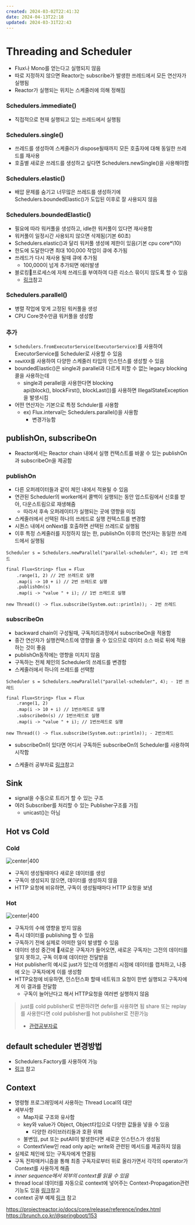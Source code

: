 ```yaml
---
created: 2024-03-02T22:41:32
date: 2024-04-13T22:18
updated: 2024-03-31T22:43
---
```

# Threading and Scheduler
- Flux나 Mono를 얻는다고 실행되지 않음
- 따로 지정하지 않으면 Reactor는 subscribe가 발생한 쓰레드에서 모든 연산자가 실행됨
- Reactor가 실행되는 위치는 스케줄러에 의해 정해짐
### Schedulers.immediate()
- 직접적으로 현재 실행되고 있는 쓰레드에서 실행됨
### Schedulers.single()
- 쓰레드를 생성하여 스케줄러가 dispose될때까지 모든 호출자에 대해 동일한 쓰레드를 재사용
- 호출별 새로운 쓰레드를 생성하고 싶다면 Schedulers.newSingle()을 사용해야함
### Schedulers.elastic()
- 배압 문제를 숨기고 너무많은 쓰레드를 생성하기에 Schedulers.boundedElastic()가 도입된 이후로 잘 사용되지 않음
### Schedulers.boundedElastic()
- 필요에 따라 워커풀을 생성하고, idle한 워커풀이 있다면 재사용함
- 워커풀이 일정시간 사용되지 않으면 삭제됨(기본 60초)
- Schedulers.elastic()과 달리 워커풀 생성에 제한이 있음(기본 cpu core*\10)
- 한도에 도달한다면 최대 100,000 작업이 큐에 추가됨
- 쓰레드가 다시 재사용 될때 큐에 추가됨
	- 100,000이 넘게 추가되면 에러발생
- 블로킹프로세스에 자체 쓰레드를 부여하여 다른 리소스 묶이지 않도록 할 수 있음
	- [링크](https://projectreactor.io/docs/core/release/reference/#faq.wrap-blocking)참고
### Schedulers.parallel()
- 병렬 작업에 맞게 고정된 워커풀을 생성
- CPU Core갯수만큼 워커풀을 생성함
### 추가
- `Schedulers.fromExecutorService(ExecutorService)`를 사용하여 ExecutorService를 Scheduler로 사용할 수 있음
- `newXXX`를 사용하여 다양한 스케줄러 타입의 인스턴스를 생성할 수 있음
- boundedElastic()은 single과 parallel과 다르게 피할 수 없는 legacy blocking콜을 사용하는데 
	- single과 perallel을 사용한다면 blocking api(block(), blockFirst(), blockLast())를 사용하면 IllegalStateException을 발생시킴
- 어떤 연산자는 기본으로 특정 Schduler를 사용함
	- ex) Flux.interval는 Schedulers.parallel()을 사용함
		- 변경가능함

## publishOn, subscribeOn
- Reactor에서는 Reactor chain 내에서 실행 컨택스트를 바꿀 수 있는 publishOn과 subscribeOn을 제공함
### publishOn
- 다른 오퍼레이터들과 같이 체인 내에서 적용될 수 있음
- 연관된 Scheduler의 worker에서 콜백이 실행되는 동안 업스트림에서 신호를 받아, 다운스트림으로 재생해줌
	- 따라서 후속 오퍼레이터가 실행되는 곳에 영향을 미침
- 스케줄러에서 선택된 하나의 쓰레드로 실행 컨텍스트를 변경함
- 시퀀스 내에서 onNext를 호출하면 선택된 쓰레드로 실행됨
- 이후 특정 스케줄러를 지정하지 않는 한, publishOn 이후의 연산자는 동일한 쓰레드에서 실행됨

```
Scheduler s = Schedulers.newParallel("parallel-scheduler", 4); 1번 쓰레드

final Flux<String> flux = Flux 
	.range(1, 2) // 2번 쓰레드로 실행
	.map(i -> 10 + i) // 2번 쓰레드로 실행 
	.publishOn(s) 
	.map(i -> "value " + i); // 1번 쓰레드로 실행
	
new Thread(() -> flux.subscribe(System.out::println)); - 2번 쓰레드
```

### subscribeOn
- backward chain이 구성될때, 구독처리과정에서 subscribeOn을 적용함
- 중간 연산자가 실행컨택스트에 영향을 줄 수 있으므로 데이터 소스 바로 뒤에 적용하는 것이 좋음
- publishOn동작에는 영향을 미치지 않음
- 구독하는 전체 체인의 Scheduler의 쓰레드를 변경함
- 스케줄러에서 하나의 쓰레드를 선택함
```
Scheduler s = Schedulers.newParallel("parallel-scheduler", 4); - 1번 쓰레드

final Flux<String> flux = Flux 
	.range(1, 2) 
	.map(i -> 10 + i) // 1번쓰레드로 실행
	.subscribeOn(s) // 1번쓰레드로 실행
	.map(i -> "value " + i); // 1번쓰레드로 실행

new Thread(() -> flux.subscribe(System.out::println)); - 2번쓰레드
```
- subscribeOn이 있다면 어디서 구독하든 subscribeOn의 Scheduler를 사용하여 시작함

- 스케줄러 공부자료 [링크](https://wiki.terzeron.com/Programming/Java/Reactor_Flux%EC%9D%98_publishOn_subscribeOn%EC%9D%84_%EC%9D%B4%EC%9A%A9%ED%95%9C_%EC%8A%A4%EC%BC%80%EC%A5%B4%EB%A7%81)참고
## Sink
- signal을 수동으로 트리거 할 수 있는 구조
- 여러 Subscriber를 처리할 수 있는 Publisher구조를 가짐
	- unicast()는 아님

## Hot vs Cold
### Cold
![center|400](real-resource-image/Pasted%20image%2020231218210001.png)
- 구독이 생성될때마다 새로운 데이터를 생성
- 구독이 생성되지 않으면, 데이터를 생성하지 않음
- HTTP 요청에 비유하면, 구독이 생성될때마다 HTTP 요청을 보냄

### Hot
![center|400](real-resource-image/Pasted%20image%2020231218210038.png)
- 구독자의 수에 영향을 받지 않음
- 즉시 데이터를 publishing 할 수 있음
- 구독하기 전에 실제로 어떠한 일이 발생할 수 있음
- 데이터 생성 중간에 새로운 구독자가 들어오면, 새로온 구독자는 그전의 데이터를 알지 못하고, 구독 이후에 데이터만 전달받음
- Hot publisher의 예시로 just가 있는데 어셈블리 시점에 데이터를 캡처하고, 나중에 오는 구독자에게 이를 생성함
- HTTP요청에 비유하면, 인스턴스화 할때 네트워크 요청이 한번 실행되고 구독자에게 이 결과를 전달함
	- 구독이 늘어난다고 해서 HTTP요청을 여러번 실행하지 않음

> just를 cold publisher로 변환하려면 defer를 사용하면 됨
> share 또는 replay를 사용한다면 cold publisher를 hot publisher로 전환가능
> - [관련공부자료](https://binux.tistory.com/135)
 

## default scheduler 변경방법
- Schedulers.Factory를 사용하여 가능
- [링크](https://projectreactor.io/docs/core/release/reference/#scheduler-factory) 참고


## Context
- 명령형 프로그래밍에서 사용하는 Thread Local의 대안
- 세부사항
	- Map자료 구조와 유사함
	- key와 value가 Object, Object타입으로 다양한 값들을 넣을 수 있음
		- 다양한 라이브러리들과 호환 위해
	- 불변임, put 또는 putAll이 발생한다면 새로운 인스턴스가 생성됨
	- ContextView인 read only api는 write와 관련된 메서드를 제공하지 않음
- 실제로 체인에 있는 구독자에게 연결됨
- 구독 전파매커니즘을 통해 최종 구독자로부터 위로 올라가면서 각각의 operator가 Context를 사용하게 해줌
- *inner sequence에서 외부의 context를 읽을 수 있음*
- thread local 데이터를 자동으로 context에 넣어주는 Context-Propagation관련 기능도 있음 [링크](https://projectreactor.io/docs/core/release/reference/#context.propagation)참고
- context 공부 예제 [링크](https://devfunny.tistory.com/916) 참고


https://projectreactor.io/docs/core/release/reference/index.html
https://brunch.co.kr/@springboot/153
